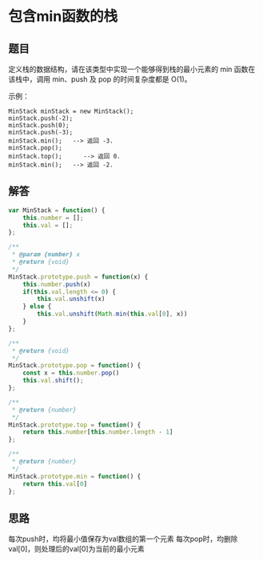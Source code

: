 # 包含min函数的栈

## 题目
定义栈的数据结构，请在该类型中实现一个能够得到栈的最小元素的 min 函数在该栈中，调用 min、push 及 pop 的时间复杂度都是 O(1)。


示例：
```
MinStack minStack = new MinStack();
minStack.push(-2);
minStack.push(0);
minStack.push(-3);
minStack.min();   --> 返回 -3.
minStack.pop();
minStack.top();      --> 返回 0.
minStack.min();   --> 返回 -2.
```

## 解答
```js
var MinStack = function() {
    this.number = [];
    this.val = [];
};

/** 
 * @param {number} x
 * @return {void}
 */
MinStack.prototype.push = function(x) {
    this.number.push(x)
    if(this.val.length <= 0) {
        this.val.unshift(x)
    } else {
        this.val.unshift(Math.min(this.val[0], x))
    }
};

/**
 * @return {void}
 */
MinStack.prototype.pop = function() {
    const x = this.number.pop()
    this.val.shift();
};

/**
 * @return {number}
 */
MinStack.prototype.top = function() {
    return this.number[this.number.length - 1]
};

/**
 * @return {number}
 */
MinStack.prototype.min = function() {
    return this.val[0]
};
```

## 思路

每次push时，均将最小值保存为val数组的第一个元素
每次pop时，均删除val[0]，则处理后的val[0]为当前的最小元素

